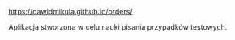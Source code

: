 https://dawidmikula.github.io/orders/

Aplikacja stworzona w celu nauki pisania przypadków testowych.
